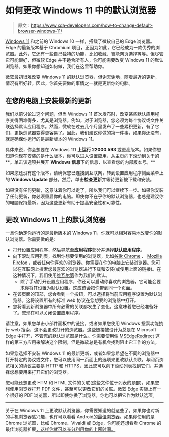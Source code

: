 # 如何更改 Windows 11 中的默认浏览器

> 原文：<https://www.xda-developers.com/how-to-change-default-browser-windows-11/>

[Windows 11](https://www.xda-developers.com/windows-11/) 和之前的 Windows 10 一样，搭载了微软自己的 Edge 浏览器。Edge 的最新版本基于 Chromium 项目，正因为如此，它已经成为一款优秀的浏览器。此外，它还有一些自己独特的功能，比如收藏、智能网页选择等等。但尽管它可能很好，但微软 Edge 并不适合所有人，你可能需要改变 Windows 11 的默认浏览器。如果你想知道如何做，我们在这里帮助你。

微软最初很难改变 Windows 11 的默认浏览器，但谢天谢地，随着最近的更新，情况有所好转。因此，你首先要做的事情之一就是更新你的电脑。

## 在您的电脑上安装最新的更新

我们以前讨论过这个问题，但当 Windows 11 首次发布时，改变某些默认应用程序变得困难得多，尤其是浏览器。例如，对于浏览器，您必须为每个协议或文件关联选择默认应用程序。然而，微软在过去几个月里发布了一些累积更新，有了它们，更换浏览器变得更容易了。因此，我们建议你做的第一件事，如果你还没有，就是确保你运行的是最新版本的 Windows 11。

具体来说，你会想要在 Windows 111 **上运行 22000.593** 或更高版本。如果你想知道你现在安装的是什么版本，你可以进入设置应用，从主页向下滚动到关于的**。单击该选项并展开 **Windows 信息**下的信息，以查看您的内部版本号。**

如果您还没有这个版本，请确保您已连接到互联网，转到设置应用程序侧面菜单上的 **Windows Update** 部分。然后，单击**检查更新**并等待更新被下载和安装。

如果没有任何更新，这意味着你可以走了，所以我们可以继续下一步。如果你安装了任何更新，你必须重启你的电脑。即使你不在乎你的默认浏览器，也总是建议你的电脑保持最新，因为这些更新有助于提高安全性和可靠性。

## 更改 Windows 11 上的默认浏览器

一旦你确定你运行的是最新版本的 Windows 11，你就可以相对容易地改变你的默认浏览器。你需要做的是:

*   打开设置应用程序，然后导航至**应用程序**部分并选择**默认应用程序**。
*   向下滚动应用列表，找到你想要使用的浏览器，比如[谷歌 Chrome](https://www.google.com/chrome/index.html) 、 [Mozilla Firefox](https://www.mozilla.org/en-US/firefox/new/) ，或者任何你喜欢的浏览器。你需要在你的电脑上安装浏览器。您可以在互联网上搜索您最喜欢的浏览器进行下载和安装(或使用上面的链接)。在这种情况下，我们使用[维瓦尔第](https://vivaldi.com/download/)作为我们的默认。
    *   除了手动打开设置应用程序，你还可以启动你喜欢的浏览器，它可能会要求你将其设置为默认设置。这应该会把你带到同一个页面。
*   在该页面的顶部，您会看到一个按钮，可以选择将当前应用程序设置为默认浏览器。这将设置所有的标准 web 协议在您想要的浏览器中打开。
*   您将看到新浏览器中所有必需的关联都发生了变化，这意味着您已经准备好了。您现在可以关闭设置应用程序。

请注意，如果您单击小部件面板中的链接，或者如果您使用 Windows 搜索功能执行 web 搜索，这不会更改打开的浏览器。这些链接被设计为总是在 Microsoft Edge 中打开，不管您的默认浏览器是什么。你需要使用像 [MSEdgeRedirect](https://www.xda-developers.com/microsoft-edge-redirect-windows-11/) 这样的第三方应用来解决这个限制，但是微软总是有机会找到阻止它工作的方法。

如果您选择不安装 Windows 11 的最新更新，或者如果您希望在不同的浏览器中打开特定的协议或文件，您可以使用同一页面上的选项来更改默认关联。与网页浏览相关的协议主要是 HTTP 和 HTTPS，因此您可以向下滚动列表找到它们，并选择您想要用来打开它们的浏览器。

您可能还想更改 HTM 和 HTML 文件的关联(这些文件位于列表的顶部)，如果您想使用浏览器打开 PDF 文件，甚至可以更改它们的关联。微软 Edge 实际上有一个很好的 PDF 浏览器，所以即使你换了浏览器，你也可以把它作为默认选项。

* * *

关于在 Windows 11 上更改默认浏览器，你需要知道的就这些了。如果你也对新的手机浏览器感兴趣，也许可以看看 Android[的最佳浏览器](https://www.xda-developers.com/best-web-browser-for-android/)。如果你使用的是 Chrome 浏览器，比如 Chrome、Vivaldi 或 Edge，你可能还想看看 Chrome 的最佳浏览器扩展[，这样你就可以充分利用你的上网时间。](https://www.xda-developers.com/best-chrome-extensions/)